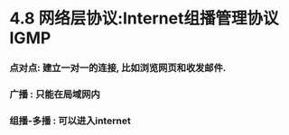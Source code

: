 # 4.8 网络层协议:Internet组播管理协议  IGMP

### 点对点:  建立一对一的连接, 比如浏览网页和收发邮件.

### 广播   : 只能在局域网内

### 组播-多播   : 可以进入internet













